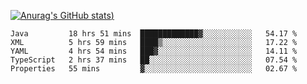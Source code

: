 [![Anurag's GitHub stats](https://github-readme-stats.vercel.app/api?username=Old-Camel&show_icons=true&theme=dark))](https://github.com/anuraghazra/github-readme-stats)
<!--START_SECTION:waka-->
```text
Java         18 hrs 51 mins  █████████████▓░░░░░░░░░░░   54.17 % 
XML          5 hrs 59 mins   ████▒░░░░░░░░░░░░░░░░░░░░   17.22 % 
YAML         4 hrs 54 mins   ███▓░░░░░░░░░░░░░░░░░░░░░   14.11 % 
TypeScript   2 hrs 37 mins   ██░░░░░░░░░░░░░░░░░░░░░░░   07.54 % 
Properties   55 mins         ▓░░░░░░░░░░░░░░░░░░░░░░░░   02.67 % 
```
<!--END_SECTION:waka-->

